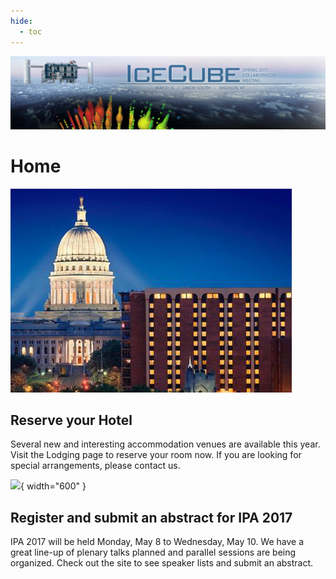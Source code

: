 ```yaml
---
hide:
  - toc
---
```


![2017 Spring Collaboration Meeting](CollabSpring2017_banner_2-20-17.jpg)


# Home


![ ](collab2013-concourse.png)

## Reserve your Hotel 
Several new and interesting accommodation venues are available this year. Visit the Lodging page to reserve your room now. If you are looking for special arrangements, please contact us.
 
 

![](image.jpg){ width="600" }


## Register and submit an abstract for IPA 2017
IPA 2017  will be held Monday, May 8 to Wednesday, May 10. We have a great line-up of plenary talks planned and parallel sessions are being organized. Check out the site to see speaker lists and submit an abstract.
